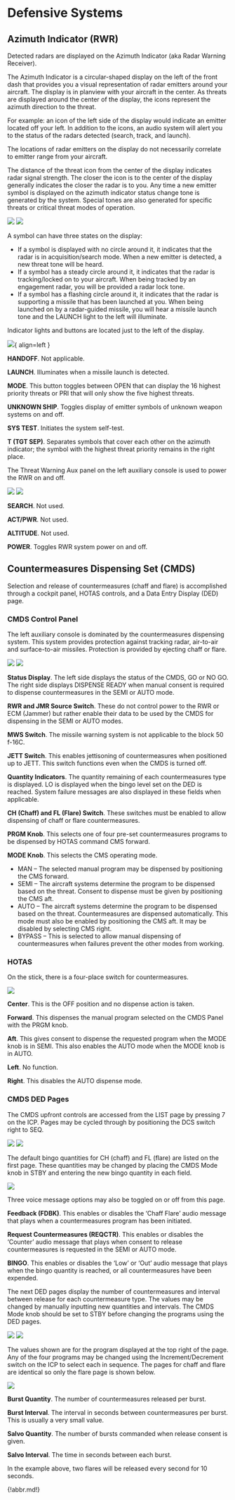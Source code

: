 # Defensive Systems

## Azimuth Indicator (RWR)

Detected radars are displayed on the Azimuth Indicator (aka Radar Warning Receiver).

The Azimuth Indicator is a circular-shaped display on the left of the front dash that provides you a visual
representation of radar emitters around your aircraft. The display is in planview with your aircraft in the center.
As threats are displayed around the center of the display, the icons represent the azimuth direction to the threat.

For example: an icon of the left side of the display would indicate an emitter located off your left. In addition to
the icons, an audio system will alert you to the status of the radars detected (search, track, and launch).

The locations of radar emitters on the display do not necessarily correlate to emitter range from your aircraft.

The distance of the threat icon from the center of the display indicates radar signal strength. The closer the icon
is to the center of the display generally indicates the closer the radar is to you. Any time a new emitter symbol is
displayed on the azimuth indicator status change tone is generated by the system. Special tones are also
generated for specific threats or critical threat modes of operation.

![](img/img-309-1061.jpg)
![](img/img-309-1-screen.jpg)

A symbol can have three states on the display:

- If a symbol is displayed with no circle around it, it indicates that the radar is in acquisition/search
mode. When a new emitter is detected, a new threat tone will be heard.
- If a symbol has a steady circle around it, it indicates that the radar is tracking/locked on to your
aircraft. When being tracked by an engagement radar, you will be provided a radar lock tone.
- If a symbol has a flashing circle around it, it indicates that the radar is supporting a missile that has
been launched at you. When being launched on by a radar-guided missile, you will hear a missile
launch tone and the LAUNCH light to the left will illuminate.

Indicator lights and buttons are located just to the left of the display.

![](img/img-310-1067.jpg){ align=left }

**HANDOFF**. Not applicable.

**LAUNCH**. Illuminates when a missile launch is detected.

**MODE**. This button toggles between OPEN that can display the 16
highest priority threats or PRI that will only show the five highest threats.

**UNKNOWN SHIP**. Toggles display of emitter symbols of unknown
weapon systems on and off.

**SYS TEST**. Initiates the system self-test.

**T (TGT SEP)**. Separates symbols that cover each other on the azimuth
indicator; the symbol with the highest threat priority remains in the right
place.


The Threat Warning Aux panel on the left auxiliary console is used to power the RWR on and off.

![](img/img-310-1064.jpg)
![](img/img-310-1-screen.jpg)

**SEARCH**. Not used.

**ACT/PWR**. Not used.

**ALTITUDE**. Not used.

**POWER**. Toggles RWR system power on and off.

## Countermeasures Dispensing Set (CMDS)

Selection and release of countermeasures (chaff and flare) is accomplished through a cockpit panel, HOTAS
controls, and a Data Entry Display (DED) page.


### CMDS Control Panel

The left auxiliary console is dominated by the countermeasures dispensing system. This system provides
protection against tracking radar, air-to-air and surface-to-air missiles. Protection is provided by ejecting chaff or
flare.

![](img/img-311-1071.jpg)
![](img/img-311-1-screen.jpg)

**Status Display**. The left side displays the status of the CMDS, GO or NO GO. The right side displays
DISPENSE READY when manual consent is required to dispense countermeasures in the SEMI or AUTO
mode.

**RWR and JMR Source Switch**. These do not control power to the RWR or ECM (Jammer) but rather enable
their data to be used by the CMDS for dispensing in the SEMI or AUTO modes.

**MWS Switch**. The missile warning system is not applicable to the block 50 f-16C.

**JETT Switch**. This enables jettisoning of countermeasures when positioned up to JETT. This switch functions
even when the CMDS is turned off.

**Quantity Indicators**. The quantity remaining of each countermeasures type is displayed. LO is displayed when
the bingo level set on the DED is reached. System failure messages are also displayed in these fields when
applicable.

**CH (Chaff) and FL (Flare) Switch**. These switches must be enabled to allow dispensing of chaff or flare
countermeasures.

**PRGM Knob**. This selects one of four pre-set countermeasures programs to be dispensed by HOTAS
command CMS forward.

**MODE Knob**. This selects the CMS operating mode.

- MAN – The selected manual program may be dispensed by positioning the CMS forward.
- SEMI – The aircraft systems determine the program to be dispensed based on the threat. Consent to
dispense must be given by positioning the CMS aft.
- AUTO – The aircraft systems determine the program to be dispensed based on the threat.
Countermeasures are dispensed automatically. This mode must also be enabled by positioning the
CMS aft. It may be disabled by selecting CMS right.
- BYPASS – This is selected to allow manual dispensing of countermeasures when failures prevent the
other modes from working.


### HOTAS

On the stick, there is a four-place switch for countermeasures.

![](img/img-312-1-screen.jpg)

**Center**. This is the OFF position and no dispense action is taken.

**Forward**. This dispenses the manual program selected on the CMDS Panel with the PRGM knob.

**Aft**. This gives consent to dispense the requested program when the MODE knob is in SEMI. This also enables
the AUTO mode when the MODE knob is in AUTO.

**Left**. No function.

**Right**. This disables the AUTO dispense mode.


### CMDS DED Pages

The CMDS upfront controls are accessed from the LIST page by pressing 7 on the ICP. Pages may be cycled
through by positioning the DCS switch right to SEQ.

![](img/img-313-1-screen.jpg)
![](img/img-313-2-screen.jpg)

The default bingo quantities for CH (chaff) and FL (flare) are listed on the first page. These quantities may be
changed by placing the CMDS Mode knob in STBY and entering the new bingo quantity in each field.

![](img/img-313-3-screen.jpg)

Three voice message options may also be toggled on or off from this page.

**Feedback (FDBK)**. This enables or disables the ‘Chaff Flare’ audio message that plays when a
countermeasures program has been initiated.

**Request Countermeasures (REQCTR)**. This enables or disables the ‘Counter’ audio message that plays when
consent to release countermeasures is requested in the SEMI or AUTO mode.

**BINGO**. This enables or disables the ‘Low’ or ‘Out’ audio message that plays when the bingo quantity is
reached, or all countermeasures have been expended.

The next DED pages display the number of countermeasures and interval between release for each
countermeasure type. The values may be changed by manually inputting new quantities and intervals. The
CMDS Mode knob should be set to STBY before changing the programs using the DED pages.

![](img/img-314-1-screen.jpg)
![](img/img-311-1-screen.jpg)

The values shown are for the program displayed at the top right of the page. Any of the four programs may be
changed using the Increment/Decrement switch on the ICP to select each in sequence. The pages for chaff and
flare are identical so only the flare page is shown below.

![](img/img-314-2-screen.jpg)


**Burst Quantity**. The number of countermeasures released per burst.

**Burst Interval**. The interval in seconds between countermeasures per burst. This is usually a very small value.

**Salvo Quantity**. The number of bursts commanded when release consent is given.

**Salvo Interval**. The time in seconds between each burst.

In the example above, two flares will be released every second for 10 seconds.



{!abbr.md!}
